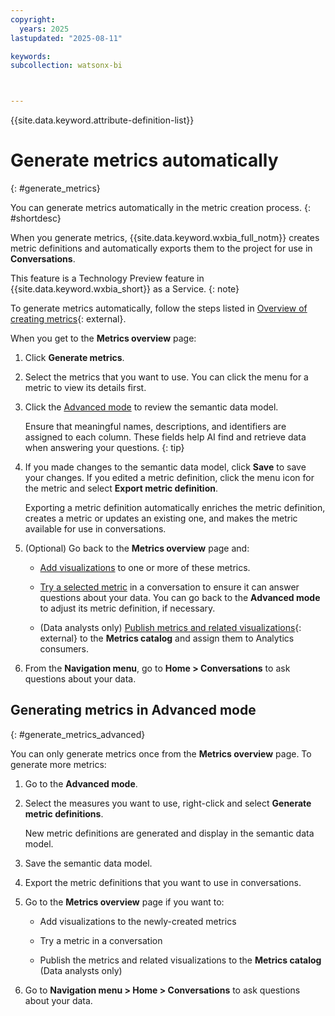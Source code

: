 ```yaml
---
copyright:
  years: 2025
lastupdated: "2025-08-11"

keywords:
subcollection: watsonx-bi



---
```


{{site.data.keyword.attribute-definition-list}}


# Generate metrics automatically 
{: #generate_metrics}

You can generate metrics automatically in the metric creation process. {: #shortdesc}

When you generate metrics, {{site.data.keyword.wxbia_full_notm}} creates metric definitions and automatically exports them to the project for use in **Conversations**.

This feature is a Technology Preview feature in {{site.data.keyword.wxbia_short}} as a Service. 
{: note}

To generate metrics automatically, follow the steps listed in [Overview of creating metrics](/docs/watsonx-bi?topic=watsonx-bi-overview_metrics){: external}. 

When you get to the **Metrics overview** page:

1. Click **Generate metrics**.  

2. Select the metrics that you want to use. You can click the menu for a metric to view its details first. 

3. Click the [Advanced mode](/docs/watsonx-bi?topic=watsonx-bi-advanced_mode_model_data) to review the semantic data model.  

   Ensure that meaningful names, descriptions, and identifiers are assigned to each column. These fields help AI find and retrieve data when answering your questions. 
   {: tip}

4. If you made changes to the semantic data model, click **Save** to save your changes. If you edited a metric definition, click the menu icon for the metric and select **Export metric definition**. 

   Exporting a metric definition automatically enriches the metric definition, creates a metric or updates an existing one, and makes the metric available for use in conversations. 

5. (Optional) Go back to the **Metrics overview** page and: 

   - [Add visualizations](/docs/watsonx-bi?topic=watsonx-bi-add_viz_metrics) to one or more of these metrics. 
    
   - [Try a selected metric](/docs/watsonx-bi?topic=watsonx-bi-try_metrics) in a conversation to ensure it can answer questions about your data. You can go back to the **Advanced mode** to adjust its metric definition, if necessary. 
    
   - (Data analysts only) [Publish metrics and related visualizations](/docs/watsonx-bi?topic=watsonx-bi-publish_metrics){: external} to the **Metrics catalog** and assign them to Analytics consumers. 

5. From the **Navigation menu**, go to **Home > Conversations** to ask questions about your data.

## Generating metrics in Advanced mode
{: #generate_metrics_advanced}

You can only generate metrics once from the **Metrics overview** page. To generate more metrics: 

1. Go to the **Advanced mode**. 

2. Select the measures you want to use, right-click and select **Generate metric definitions**. 

   New metric definitions are generated and display in the semantic data model. 

3. Save the semantic data model. 

4. Export the metric definitions that you want to use in conversations.

5. Go to the **Metrics overview** page if you want to: 

   - Add visualizations to the newly-created metrics

   - Try a metric in a conversation

   - Publish the metrics and related visualizations to the **Metrics catalog** (Data analysts only)

6. Go to **Navigation menu > Home > Conversations** to ask questions about your data.
